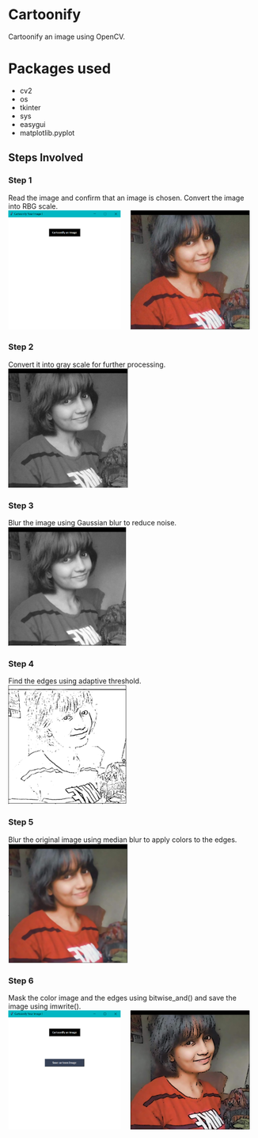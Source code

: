 # Cartoonify
Cartoonify an image using OpenCV.

# Packages used
* cv2
* os
* tkinter
* sys
* easygui
* matplotlib.pyplot

## Steps Involved
### Step 1
Read the image and confirm that an image is chosen.
Convert the image into RBG scale.
<br>
<img src="https://github.com/sharu606/Cartoonify/blob/main/Screen%20shots/ok.PNG?raw=true" style="height: 240px;"> &nbsp;&nbsp;&nbsp; <img src="https://github.com/sharu606/Cartoonify/blob/main/Screen%20shots/1.PNG?raw=true" style="height: 240px;">

### Step 2
Convert it into gray scale for further processing.
<br>
<img src="https://github.com/sharu606/Cartoonify/blob/main/Screen%20shots/2.PNG?raw=true" style="height: 240px;">

### Step 3
Blur the image using Gaussian blur to reduce noise.
<br>
<img src="https://github.com/sharu606/Cartoonify/blob/main/Screen%20shots/3.PNG?raw=true" style="height: 240px;">

### Step 4
Find the edges using adaptive threshold.
<br>
<img src="https://github.com/sharu606/Cartoonify/blob/main/Screen%20shots/4.PNG?raw=true" style="height: 240px;">

### Step 5
Blur the original image using median blur to apply colors to the edges.
<br>
<img src="https://github.com/sharu606/Cartoonify/blob/main/Screen%20shots/5.PNG?raw=true" style="height: 240px;">

### Step 6 
Mask the color image and the edges using bitwise_and() and save the image using imwrite().
<br>
<img src="https://github.com/sharu606/Cartoonify/blob/main/Screen%20shots/Screenshot%20(443).png?raw=true" style="height: 240px;"> &nbsp;&nbsp;&nbsp; <img src="https://github.com/sharu606/Cartoonify/blob/main/Screen%20shots/6.PNG?raw=true" style="height: 240px;">
